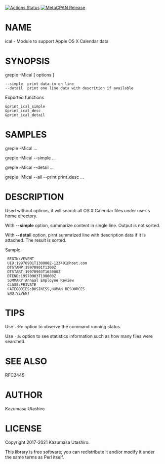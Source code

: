 [![Actions Status](https://github.com/kaz-utashiro/greple-ical/workflows/test/badge.svg)](https://github.com/kaz-utashiro/greple-ical/actions) [![MetaCPAN Release](https://badge.fury.io/pl/App-Greple-ical.svg)](https://metacpan.org/release/App-Greple-ical)
# NAME

ical - Module to support Apple OS X Calendar data

# SYNOPSIS

greple -Mical \[ options \]

    --simple  print data in on line
    --detail  print one line data with descrition if available

Exported functions

    &print_ical_simple
    &print_ical_desc
    &print_ical_detail

# SAMPLES

greple -Mical ...

greple -Mical --simple ...

greple -Mical --detail ...

greple -Mical --all --print print\_desc ...

# DESCRIPTION

Used without options, it will search all OS X Calendar files under
user's home directory.

With **--simple** option, summarize content in single line.
Output is not sorted.

With **--detail** option, pirnt summrized line with description data if
it is attached.  The result is sorted.

Sample:

     BEGIN:VEVENT
     UID:19970901T130000Z-123401@host.com
     DTSTAMP:19970901T1300Z
     DTSTART:19970903T163000Z
     DTEND:19970903T190000Z
     SUMMARY:Annual Employee Review
     CLASS:PRIVATE
     CATEGORIES:BUSINESS,HUMAN RESOURCES
     END:VEVENT

# TIPS

Use `-dfn` option to observe the command running status.

Use `-ds` option to see statistics information such as how many files
were searched.

# SEE ALSO

RFC2445

# AUTHOR

Kazumasa Utashiro

# LICENSE

Copyright 2017-2021 Kazumasa Utashiro.

This library is free software; you can redistribute it and/or modify
it under the same terms as Perl itself.
